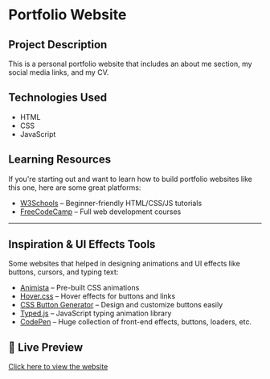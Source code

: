 # Portfolio Website

## Project Description
This is a personal portfolio website that includes an about me section, my social media links, and my CV.

## Technologies Used
- HTML  
- CSS  
- JavaScript

## Learning Resources  
If you're starting out and want to learn how to build portfolio websites like this one, here are some great platforms:

- [W3Schools](https://www.w3schools.com/) – Beginner-friendly HTML/CSS/JS tutorials  
- [FreeCodeCamp](https://www.freecodecamp.org/) – Full web development courses  

---

## Inspiration & UI Effects Tools  
Some websites that helped in designing animations and UI effects like buttons, cursors, and typing text:

- [Animista](https://animista.net/) – Pre-built CSS animations  
- [Hover.css](https://ianlunn.github.io/Hover/) – Hover effects for buttons and links  
- [CSS Button Generator](https://cssbuttons.app/) – Design and customize buttons easily  
- [Typed.js](https://mattboldt.com/demos/typed-js/) – JavaScript typing animation library  
- [CodePen](https://codepen.io/) – Huge collection of front-end effects, buttons, loaders, etc.  

  
## 🔗 Live Preview  
[Click here to view the website](https://asayl01.github.io/Portfolio-site/)
